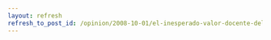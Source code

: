 ```yaml
---
layout: refresh
refresh_to_post_id: /opinion/2008-10-01/el-inesperado-valor-docente-del-absentismo.html
---
```

